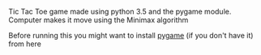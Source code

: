Tic Tac Toe game made using python 3.5 and the pygame module.
Computer makes it move using the Minimax algorithm

Before running this you might want to install [pygame](https://www.pygame.org/download.shtml) (if you don't have it) from here 
